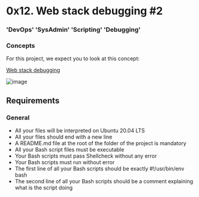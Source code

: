 # 0x12. Web stack debugging #2
### 'DevOps' 'SysAdmin' 'Scripting' 'Debugging'

### Concepts
For this project, we expect you to look at this concept:

[Web stack debugging](https://intranet.alxswe.com/concepts/68)

![image](https://s3.amazonaws.com/intranet-projects-files/holbertonschool-sysadmin_devops/287/99littlebugsinthecode-holberton.jpg)

## Requirements
### General
* All your files will be interpreted on Ubuntu 20.04 LTS
* All your files should end with a new line
* A README.md file at the root of the folder of the project is mandatory
* All your Bash script files must be executable
* Your Bash scripts must pass Shellcheck without any error
* Your Bash scripts must run without error
* The first line of all your Bash scripts should be exactly #!/usr/bin/env bash
* The second line of all your Bash scripts should be a comment explaining what is the script doing
